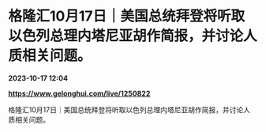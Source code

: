 # 格隆汇10月17日｜美国总统拜登将听取以色列总理内塔尼亚胡作简报，并讨论人质相关问题。

**2023-10-17 12:04**

**https://www.gelonghui.com/live/1250822**

格隆汇10月17日｜美国总统拜登将听取以色列总理内塔尼亚胡作简报，并讨论人质相关问题。